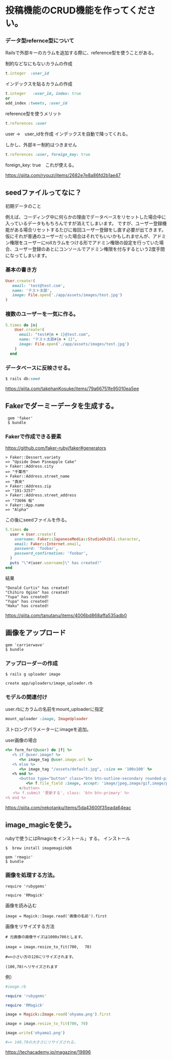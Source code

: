 # 投稿機能のCRUD機能を作ってください。

### データ型refernce型について

Railsで外部キーのカラムを追加する際に、reference型を使うことがある。

制約などなにもないカラムの作成
```ruby
t.integer  :user_id

```
インデックスを貼るカラムの作成
```ruby
t.integer   :user_id, index: true
or
add_index :tweets, :user_id
```
reference型を使うメリット
```ruby
t.references :user
```
user →　user_idを作成
インデックスを自動で降ってくれる。

しかし、外部キー制約はつきません

```ruby
t.references :user, foreign_key: true
```
foreign_key: true　これが使える。

https://qiita.com/ryouzi/items/2682e7e8a86fd2b1ae47

## seedファイルってなに？

初期データのこと

例えば、コーディング中に何らかの理由でデータベースをリセットした場合中に入っているデータももちろんですが消えてしまいます。
ですが、ユーザー登録機能がある場合リセットするたびに毎回ユーザー登録をし直す必要が出てきます。　　
仮にそれが普通のユーザーだった場合はそれでもいいかもしれませんが、アドミン権限をユーザーにrollカラムをつける形でアドミン権限の設定を行っていた場合、ユーザー登録のあとにコンソールでアドミン権限を付与するという2度手間になってしまいます。　

### 基本の書き方

```ruby
User.create!(
   email: 'test@test.com',
   name: 'テスト太郎',
   image: File.open('./app/assets/images/test.jpg')
)
```

### 複数のユーザーを一気に作る。

```ruby
5.times do |n|
    User.create!(
      email: "test#{n + 1}@test.com",
      name: "テスト太郎#{n + 1}",
      image: File.open('./app/assets/images/test.jpg')
    )
  end

```

### データベースに反映させる。

```ruby
$ rails db:seed

```

https://qiita.com/takehanKosuke/items/79a66751fe95010ea5ee


## Fakerでダーミーデータを生成する。

```
 gem 'faker'
 $ bundle
```
### Fakerで作成できる要素
https://github.com/faker-ruby/faker#generators

```
> Faker::Dessert.variety
=> "Upside Down Pineapple Cake"
> Faker::Address.city
=> "千葉市"
> Faker::Address.street_name
=> "真央"
> Faker::Address.zip
=> "191-3257"
> Faker::Address.street_address
=> "73696 桜"
> Faker::App.name
=> "Alpha"
```
この後にseedファイルを作る。

```ruby
5.times do
  user = User.create!(
    username: Faker::JapaneseMedia::StudioGhibli.character,
    email: Faker::Internet.email,
    password: 'foobar',
    password_confirmation: 'foobar',
  )
  puts "\"#{user.username}\" has created!"
end
```
結果
```
"Donald Curtis" has created!
"Chihiro Ogino" has created!
"Yupa" has created!
"Yupa" has created!
"Haku" has created!
```

https://qiita.com/tanutanu/items/4006bd868affa535adb0

## 画像をアップロード

```
gem 'carrierwave'
$ bundle
```
### アップローダーの作成

```
$ rails g uploader image
```

```
create app/uploaders/image_uploader.rb
```


### モデルの関連付け

user.rbにカラムの名前をmount_uploaderに指定

```ruby
mount_uploader :image, ImageUploader
```

ストロングパラメーターに:imageを追加。

user画像の場合
```ruby
<%= form_for(@user) do |f| %>
   <% if @user.image? %>
      <%= image_tag @user.image.url %>
   <% else %>
      <%= image_tag "/assets/default.jpg", :size => '100x100' %>
   <% end %>
      <button type="button" class="btn btn-outline-secondary rounded-pill">
         <%= f.file_field :image, accept: 'image/jpeg,image/gif,image/png' %>
      </button>
　　<%= f.submit '更新する', class: 'btn btn-primary' %>
<% end %>
```
https://qiita.com/nekotanku/items/5da43600f35eada64eac

## image_magicを使う。

rubyで使うにはRmagicをインストール」する。
インストール
```
$  brew install imagemagick@6  
```
```
gem 'rmagic'
$ bundle
```

### 画像を処理する方法。

```
require 'rubygems'

require 'RMagick'
```
画像を読み込む

```
image = Magick::Image.read('画像の名前').first
```

画像をリサイズする方法

```
# 元画像の画像サイズは1000x700とします。

image = image.resize_to_fit(700, 　70)

#=>小さい方の120にリサイズされます。

(100,70)へリサイズされます
```

例）
```ruby
#image.rb

require 'rubygems'

require 'RMagick'

image = Magick::Image.read('ohyama.png').first

image = image.resize_to_fit(700, 70)

image.write('ohyama1.png')

#=> 140,70の大きさにリサイズされる。
```
https://techacademy.jp/magazine/19896
